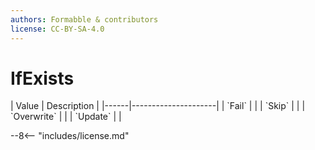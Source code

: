 ```yaml
---
authors: Formabble & contributors
license: CC-BY-SA-4.0
---
```



# IfExists

<div class="sh-parameters" markdown="1">
| Value  | Description |
|------|---------------------|
| `Fail` |  |
| `Skip` |  |
| `Overwrite` |  |
| `Update` |  |

</div>

--8<-- "includes/license.md"
